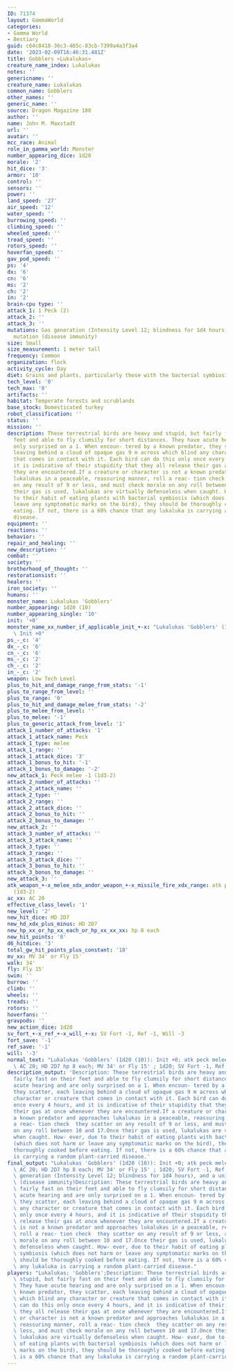 ```yaml
---
ID: 71374
layout: GammaWorld
categories:
- Gamma World
- Bestiary
guid: c64c0418-36c3-465c-83cb-7399a4a3f3a4
date: '2023-02-09T16:46:31.481Z'
title: Gobblers «Lukalukas»
creature_name_index: Lukalukas
notes: ''
genericname: ''
creature_name: Lukalukas
common_name: Gobblers
other_names: ''
generic_name: ''
source: Dragon Magazine 108
author: ''
name: John M. Maxstadt
url: ''
avatar: ''
mcc_race: Animal
role_in_gamma_world: Monster
number_appearing_dice: 1d20
morale: '2'
hit_dice: '3'
armor: '10'
control: ''
sensors: ''
power: ''
land_speed: '27'
air_speed: '12'
water_speed: ''
burrowing_speed: ''
climbing_speed: ''
wheeled_speed: ''
tread_speed: ''
rotors_speed: ''
hoverfan_speed: ''
gav_pod_speed: ''
ps: '4'
dx: '6'
cn: '6'
ms: '2'
ch: '2'
in: '2'
brain-cpu type: ''
attack_1: 1 Peck (2)
attack_2: ''
attack_3: ''
mutations: Gas generation (Intensity Level 12; blindness for 1d4 hours), and a unique
  mutation (disease immunity)
size: Small
size_measurement: 1 meter tall
frequency: Common
organization: flock
activity_cycle: Day
diet: Grains and plants, particularly those with the bacterial symbiosis mutation
tech_level: '0'
tech_max: '0'
artifacts: ''
habitat: Temperate forests and scrublands
base_stock: Domesticated turkey
robot_classification: ''
status: ''
mission: ''
description: These terrestrial birds are heavy and stupid, but fairly fast on their
  feet and able to fly clumsily for short distances. They have acute hearing and are
  only surprised on a 1. When encoun- tered by a known predator, they scatter, each
  leaving behind a cloud of opaque gas 9 m across which blind any character or creature
  that comes in contact with it. Each bird can do this only once every 4 hours, and
  it is indicative of their stupidity that they all release their gas at once whenever
  they are encountered.If a creature or character is not a known predator and approaches
  lukalukas in a peaceable, reassuring manner, roll a reac- tion check  they scatter
  on any result of 9 or less, and must check morale on any roll between 10 and 17.Once
  their gas is used, lukalukas are virtually defenseless when caught. How- ever, due
  to their habit of eating plants with bacterial symbiosis (which does not harm or
  leave any symptomatic marks on the bird), they should be thoroughly cooked before
  eating. If not, there is a 60% chance that any lukaluka is carrying a random plant-carried
  disease.
equipment: ''
reactions: ''
behavior: ''
repair_and_healing: ''
new_description: ''
combat: ''
society: ''
brotherhood_of_thought: ''
restorationsist: ''
healers: ''
iron_society: ''
humans: ''
monster_name: Lukalukas 'Gobblers'
number_appearing: 1d20 (10)
number_appearing_single: '10'
init: '+0'
monster_name_xx_number_if_applicable_init_+-x: "Lukalukas 'Gobblers' (1d20 (10)):\
  \ Init +0"
ps_-_c: '4'
dx_-_c: '6'
cn_-_c: '6'
ms_-_c: '2'
ch_-_c: '2'
in_-_c: '2'
weapon: Low Tech Level
plus_to_hit_and_damage_range_from_stats: '-1'
plus_to_range_from_level: ''
plus_to_range: '0'
plus_to_hit_and_damage_melee_from_stats: '-2'
plus_to_melee_from_level: ''
plus_to_melee: '-1'
plus_to_generic_attack_from_level: '1'
attack_1_number_of_attacks: '1'
attack_1_attack_name: Peck
attack_1_type: melee
attack_1_range: ''
attack_1_attack_dice: '3'
attack_1_bonus_to_hit: '-1'
attack_1_bonus_to_damage: '-2'
new_attack_1: Peck melee -1 (1d3-2)
attack_2_number_of_attacks: ''
attack_2_attack_name: ''
attack_2_type: ''
attack_2_range: ''
attack_2_attack_dice: ''
attack_2_bonus_to_hit: ''
attack_2_bonus_to_damage: ''
new_attack_2: ''
attack_3_number_of_attacks: ''
attack_3_attack_name: ''
attack_3_type: ''
attack_3_range: ''
attack_3_attack_dice: ''
attack_3_bonus_to_hit: ''
attack_3_bonus_to_damage: ''
new_attack_3: ''
atk_weapon_+-x_melee_xdx_andor_weapon_+-x_missile_fire_xdx_range: atk peck melee -1
  (1d3-2)
ac_xx: AC 20
effective_class_level: '1'
new_level: '2'
new_hit_dice: HD 2D7
new_hd_xdx_plus_minus: HD 2D7
new_hp_xx_or_hp_xx_each_or_hp_xx_xx_xx: hp 8 each
new_hit_points: '8'
d6_hitdice: '3'
total_gw_hit_points_plus_constant: '18'
mv_xx: MV 34' or Fly 15'
walk: 34'
fly: Fly 15'
swim: ''
burrow: ''
climb: ''
wheels: ''
treads: ''
rotors: ''
hoverfans: ''
gravpods: ''
new_action_dice: 1d20
sv_fort_+-x_ref_+-x_will_+-x: SV Fort -1, Ref -1, Will -3
fort_save: '-1'
ref_save: '-1'
will: '-3'
normal_text: "Lukalukas 'Gobblers' (1d20 (10)): Init +0; atk peck melee -1 (1d3-2);\
  \ AC 20; HD 2D7 hp 8 each; MV 34' or Fly 15' ; 1d20; SV Fort -1, Ref -1, Will -3"
description_output: 'Description: These terrestrial birds are heavy and stupid, but
  fairly fast on their feet and able to fly clumsily for short distances. They have
  acute hearing and are only surprised on a 1. When encoun- tered by a known predator,
  they scatter, each leaving behind a cloud of opaque gas 9 m across which blind any
  character or creature that comes in contact with it. Each bird can do this only
  once every 4 hours, and it is indicative of their stupidity that they all release
  their gas at once whenever they are encountered.If a creature or character is not
  a known predator and approaches lukalukas in a peaceable, reassuring manner, roll
  a reac- tion check  they scatter on any result of 9 or less, and must check morale
  on any roll between 10 and 17.Once their gas is used, lukalukas are virtually defenseless
  when caught. How- ever, due to their habit of eating plants with bacterial symbiosis
  (which does not harm or leave any symptomatic marks on the bird), they should be
  thoroughly cooked before eating. If not, there is a 60% chance that any lukaluka
  is carrying a random plant-carried disease.'
final_output: "Lukalukas 'Gobblers' (1d20 (10)): Init +0; atk peck melee -1 (1d3-2);\
  \ AC 20; HD 2D7 hp 8 each; MV 34' or Fly 15' ; 1d20; SV Fort -1, Ref -1, Will -3Gas\
  \ generation (Intensity Level 12; blindness for 1d4 hours), and a unique mutation\
  \ (disease immunity)Description: These terrestrial birds are heavy and stupid, but\
  \ fairly fast on their feet and able to fly clumsily for short distances. They have\
  \ acute hearing and are only surprised on a 1. When encoun- tered by a known predator,\
  \ they scatter, each leaving behind a cloud of opaque gas 9 m across which blind\
  \ any character or creature that comes in contact with it. Each bird can do this\
  \ only once every 4 hours, and it is indicative of their stupidity that they all\
  \ release their gas at once whenever they are encountered.If a creature or character\
  \ is not a known predator and approaches lukalukas in a peaceable, reassuring manner,\
  \ roll a reac- tion check  they scatter on any result of 9 or less, and must check\
  \ morale on any roll between 10 and 17.Once their gas is used, lukalukas are virtually\
  \ defenseless when caught. How- ever, due to their habit of eating plants with bacterial\
  \ symbiosis (which does not harm or leave any symptomatic marks on the bird), they\
  \ should be thoroughly cooked before eating. If not, there is a 60% chance that\
  \ any lukaluka is carrying a random plant-carried disease."
players: "Lukalukas; 'Gobblers';Description: These terrestrial birds are heavy and\
  \ stupid, but fairly fast on their feet and able to fly clumsily for short distances.\
  \ They have acute hearing and are only surprised on a 1. When encoun- tered by a\
  \ known predator, they scatter, each leaving behind a cloud of opaque gas 9 m across\
  \ which blind any character or creature that comes in contact with it. Each bird\
  \ can do this only once every 4 hours, and it is indicative of their stupidity that\
  \ they all release their gas at once whenever they are encountered.If a creature\
  \ or character is not a known predator and approaches lukalukas in a peaceable,\
  \ reassuring manner, roll a reac- tion check  they scatter on any result of 9 or\
  \ less, and must check morale on any roll between 10 and 17.Once their gas is used,\
  \ lukalukas are virtually defenseless when caught. How- ever, due to their habit\
  \ of eating plants with bacterial symbiosis (which does not harm or leave any symptomatic\
  \ marks on the bird), they should be thoroughly cooked before eating. If not, there\
  \ is a 60% chance that any lukaluka is carrying a random plant-carried disease.|"
---
```

</br>